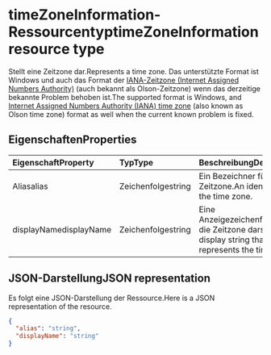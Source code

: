 # <a name="timezoneinformation-resource-type"></a><span data-ttu-id="dbe93-101">timeZoneInformation-Ressourcentyp</span><span class="sxs-lookup"><span data-stu-id="dbe93-101">timeZoneInformation resource type</span></span>


<span data-ttu-id="dbe93-102">Stellt eine Zeitzone dar.</span><span class="sxs-lookup"><span data-stu-id="dbe93-102">Represents a time zone.</span></span> <span data-ttu-id="dbe93-103">Das unterstützte Format ist Windows und auch das Format der [IANA-Zeitzone (Internet Assigned Numbers Authority)](https://www.iana.org/time-zones) (auch bekannt als Olson-Zeitzone) wenn das derzeitige bekannte Problem behoben ist.</span><span class="sxs-lookup"><span data-stu-id="dbe93-103">The supported format is Windows, and [Internet Assigned Numbers Authority (IANA) time zone](https://www.iana.org/time-zones) (also known as Olson time zone) format as well when the current known problem is fixed.</span></span>

## <a name="properties"></a><span data-ttu-id="dbe93-104">Eigenschaften</span><span class="sxs-lookup"><span data-stu-id="dbe93-104">Properties</span></span>
| <span data-ttu-id="dbe93-105">Eigenschaft</span><span class="sxs-lookup"><span data-stu-id="dbe93-105">Property</span></span>     | <span data-ttu-id="dbe93-106">Typ</span><span class="sxs-lookup"><span data-stu-id="dbe93-106">Type</span></span>   |<span data-ttu-id="dbe93-107">Beschreibung</span><span class="sxs-lookup"><span data-stu-id="dbe93-107">Description</span></span>|
|:---------------|:--------|:----------|
|<span data-ttu-id="dbe93-108">Alias</span><span class="sxs-lookup"><span data-stu-id="dbe93-108">alias</span></span>|<span data-ttu-id="dbe93-109">Zeichenfolge</span><span class="sxs-lookup"><span data-stu-id="dbe93-109">string</span></span>|<span data-ttu-id="dbe93-110">Ein Bezeichner für die Zeitzone.</span><span class="sxs-lookup"><span data-stu-id="dbe93-110">An identifier for the time zone.</span></span>|
|<span data-ttu-id="dbe93-111">displayName</span><span class="sxs-lookup"><span data-stu-id="dbe93-111">displayName</span></span>|<span data-ttu-id="dbe93-112">Zeichenfolge</span><span class="sxs-lookup"><span data-stu-id="dbe93-112">string</span></span>|<span data-ttu-id="dbe93-113">Eine Anzeigezeichenfolge, die die Zeitzone darstellt.</span><span class="sxs-lookup"><span data-stu-id="dbe93-113">A display string that represents the time zone.</span></span>|

## <a name="json-representation"></a><span data-ttu-id="dbe93-114">JSON-Darstellung</span><span class="sxs-lookup"><span data-stu-id="dbe93-114">JSON representation</span></span>

<span data-ttu-id="dbe93-115">Es folgt eine JSON-Darstellung der Ressource.</span><span class="sxs-lookup"><span data-stu-id="dbe93-115">Here is a JSON representation of the resource.</span></span>

<!-- {
  "blockType": "resource",
  "optionalProperties": [

  ],
  "@odata.type": "microsoft.graph.timeZoneInformation"
}-->

```json
{
  "alias": "string",
  "displayName": "string"
}

```

<!-- uuid: 8fcb5dbc-d5aa-4681-8e31-b001d5168d79
2015-10-25 14:57:30 UTC -->
<!-- {
  "type": "#page.annotation",
  "description": "timeZoneInformation resource",
  "keywords": "",
  "section": "documentation",
  "tocPath": ""
}-->